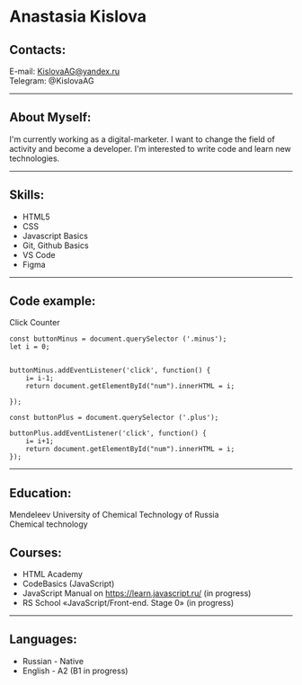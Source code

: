 # Anastasia Kislova
## Contacts:
E-mail: KislovaAG@yandex.ru  
Telegram: @KislovaAG
***
## About Myself:  
I'm currently working as a digital-marketer. I want to change the field of activity and become a developer.
I'm interested to write code and learn new technologies.
***
## Skills:
* HTML5
* CSS
* Javascript Basics
* Git, Github Basics
* VS Code
* Figma
***
## Code example:  
Click Counter
``` 
const buttonMinus = document.querySelector ('.minus');
let i = 0;


buttonMinus.addEventListener('click', function() {
    i= i-1;
    return document.getElementById("num").innerHTML = i;

});

const buttonPlus = document.querySelector ('.plus');

buttonPlus.addEventListener('click', function() {
    i= i+1;
    return document.getElementById("num").innerHTML = i;
});
 ```
***
## Education:
Mendeleev University of Chemical Technology of Russia  
Chemical technology  
## Courses:
* HTML Academy
* CodeBasics (JavaScript)
* JavaScript Manual on <https://learn.javascript.ru/> (in progress)
* RS School «JavaScript/Front-end. Stage 0» (in progress)  
***
## Languages:
* Russian - Native
* English - A2 (B1 in progress)